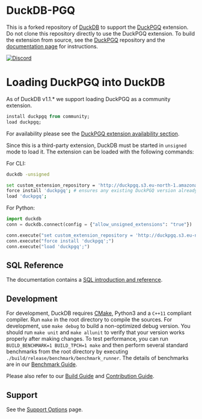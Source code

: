 # DuckDB-PGQ

This is a forked repository of [DuckDB](https://github.com/duckdb/duckdb) to support the [DuckPGQ](https://github.com/cwida/duckpgq-extension) extension.
Do not clone this repository directly to use the DuckPGQ extension.
To build the extension from source, see the [DuckPGQ](https://github.com/cwida/duckpgq-extension) repository 
and the [documentation page](https://duckpgq.notion.site/duckpgq/b8ac652667964f958bfada1c3e53f1bb?v=3b47a8d44bdf4e0c8b503bf23f1b76f2) for instructions.

[![Discord](https://discordapp.com/api/guilds/1225369321077866496/widget.png?style=banner3)](https://discord.gg/8X95XHhQB7)

# Loading DuckPGQ into DuckDB
As of DuckDB v1.1.* we support loading DuckPGQ as a community extension. 
```sql
install duckpgq from community; 
load duckpgq;
```


For availability please see the [DuckPGQ extension availability section](https://github.com/cwida/duckpgq-extension#duckpgq-extension-availability).

Since this is a third-party extension, DuckDB must be started in `unsigned` mode to load it. The extension can be loaded with the following commands: 

For CLI:
```bash
duckdb -unsigned

set custom_extension_repository = 'http://duckpgq.s3.eu-north-1.amazonaws.com';
force install 'duckpgq'; # ensures any existing DuckPGQ version already installed is overwritten
load 'duckpgq';
```

For Python:
```python
import duckdb 
conn = duckdb.connect(config = {"allow_unsigned_extensions": "true"})

conn.execute("set custom_extension_repository = 'http://duckpgq.s3.eu-north-1.amazonaws.com';")
conn.execute("force install 'duckpgq';")
conn.execute("load 'duckpgq';")
```
## SQL Reference

The documentation contains a [SQL introduction and reference](https://duckdb.org/docs/sql/introduction).

## Development

For development, DuckDB requires [CMake](https://cmake.org), Python3 and a `C++11` compliant compiler. Run `make` in the root directory to compile the sources. For development, use `make debug` to build a non-optimized debug version. You should run `make unit` and `make allunit` to verify that your version works properly after making changes. To test performance, you can run `BUILD_BENCHMARK=1 BUILD_TPCH=1 make` and then perform several standard benchmarks from the root directory by executing `./build/release/benchmark/benchmark_runner`. The details of benchmarks are in our [Benchmark Guide](benchmark/README.md).

Please also refer to our [Build Guide](https://duckdb.org/dev/building) and [Contribution Guide](CONTRIBUTING.md).

## Support

See the [Support Options](https://duckdblabs.com/support/) page.
